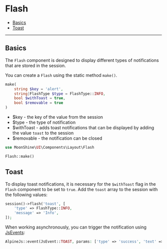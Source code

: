 # Flash

- [Basics](#basics)
- [Toast](#toast)

---

<a name="basics"></a>
## Basics

The `Flash` component is designed to display different types of notifications that are stored in the session.

You can create a `Flash` using the static method `make()`.

```php
make(
    string $key = 'alert',
    string|FlashType $type = FlashType::INFO,
    bool $withToast = true,
    bool $removable = true
)
```

 - $key - the key of the value from the session
 - $type - the type of notification
 - $withToast - adds toast notifications that can be displayed by adding the value `toast` to the session
 - $removable - the notification can be closed

```php
use MoonShine\UI\Components\Layout\Flash

Flash::make()
```

<a name="toast"></a>
## Toast

To display toast notifications, it is necessary for the `$withToast` flag in the `Flash` component to be set to `true`. Add the `toast` array to the session with the following values:

```php
session()->flash('toast', [
    'type' => FlashType::INFO,
    'message' => 'Info',
]);
```

When working asynchronously, you can trigger the notification using [JsEvents](/docs/{{version}}/frontend/js#default-events):

```php
AlpineJs::event(JsEvent::TOAST, params: ['type' => 'success', 'text' => 'Success'])
```
